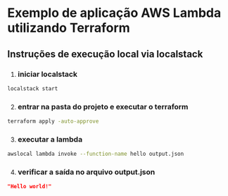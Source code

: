 # Exemplo de aplicação AWS Lambda utilizando Terraform

## Instruções de execução local via localstack

1. ### iniciar localstack

```bash
localstack start
```

2. ### entrar na pasta do projeto e executar o terraform

```bash
terraform apply -auto-approve
```

3. ### executar a lambda

```bash
awslocal lambda invoke --function-name hello output.json
```

4. ### verificar a saída no arquivo output.json

```json
"Hello world!"
```